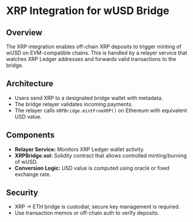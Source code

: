# XRP Integration for wUSD Bridge

## Overview

The XRP integration enables off-chain XRP deposits to trigger minting of wUSD on EVM-compatible chains. This is handled by a relayer service that watches XRP Ledger addresses and forwards valid transactions to the bridge.

## Architecture

- Users send XRP to a designated bridge wallet with metadata.
- The bridge relayer validates incoming payments.
- The relayer calls `XRPBridge.mintFromXRP()` on Ethereum with equivalent USD value.

## Components

- **Relayer Service:** Monitors XRP Ledger wallet activity.
- **XRPBridge.sol:** Solidity contract that allows controlled minting/burning of wUSD.
- **Conversion Logic:** USD value is computed using oracle or fixed exchange rate.

## Security

- XRP → ETH bridge is custodial; secure key management is required.
- Use transaction memos or off-chain auth to verify deposits.
